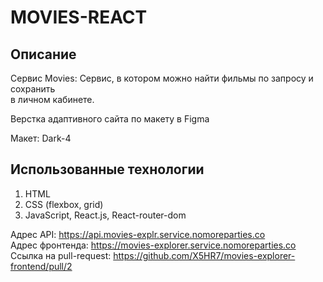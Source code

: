 # MOVIES-REACT
## Описание
Cервис Movies: Сервис, в котором можно найти фильмы по запросу и сохранить  
в личном кабинете.

Верстка адаптивного сайта по макету в Figma  

Макет: Dark-4

## Использованные технологии
1) HTML
2) CSS (flexbox, grid)
3) JavaScript, React.js, React-router-dom

Адрес API: https://api.movies-explr.service.nomoreparties.co  
Адрес фронтенда: https://movies-explorer.service.nomoreparties.co
Ссылка на pull-request: https://github.com/X5HR7/movies-explorer-frontend/pull/2
